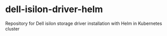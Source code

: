 # dell-isilon-driver-helm
Repository for Dell isilon storage driver installation with Helm in Kubernetes cluster
